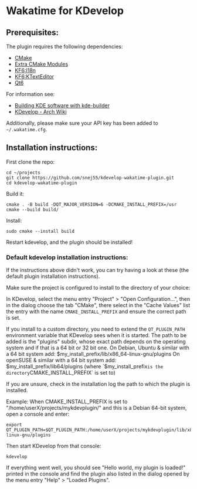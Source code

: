 # Wakatime for KDevelop

## Prerequisites:

The plugin requires the following dependencies:

* [CMake](https://cmake.org/)
* [Extra CMake Modules](https://invent.kde.org/frameworks/extra-cmake-modules)
* [KF6:I18n](https://github.com/KDE/ki18n)
* [KF6:KTextEditor](https://github.com/KDE/ktexteditor)
* [Qt6](https://doc.qt.io/qt-6/)

For information see: 
 * [Building KDE software with kde-builder](https://develop.kde.org/docs/getting-started/building/kde-builder-compile/)
 * [KDevelop - Arch Wiki](https://wiki.archlinux.org/title/KDevelop)
 
Additionally, please make sure your API key has been added to `~/.wakatime.cfg`.

## Installation instructions:

First clone the repo:

```
cd ~/projects
git clone https://github.com/snej55/kdevelop-wakatime-plugin.git
cd kdevelop-wakatime-plugin
```

Build it:
```
cmake . -B build -DQT_MAJOR_VERSION=6 -DCMAKE_INSTALL_PREFIX=/usr
cmake --build build/
```

Install:
```
sudo cmake --install build
```

Restart kdevelop, and the plugin should be installed!

### Default kdevelop installation instructions:

If the instructions above didn't work, you can try having a look at these (the default plugin installation instructions).

Make sure the project is configured to install to the directory of your choice:

In KDevelop, select the menu entry "Project" > "Open Configuration...",
then in the dialog choose the tab "CMake",
there select in the "Cache Values" list the entry with the name `CMAKE_INSTALL_PREFIX`
and ensure the correct path is set.

If you install to a custom directory, you need to extend the `QT_PLUGIN_PATH`
environment variable that KDevelop sees when it is started. The path to be added
is the "plugins" subdir, whose exact path depends on the operating system and
if that is a 64 bit or 32 bit one.
On Debian, Ubuntu & similar with a 64 bit system add:
    $my_install_prefix/lib/x86_64-linux-gnu/plugins
On openSUSE & similar with a 64 bit system add:
    $my_install_prefix/lib64/plugins
(where `$my_install_prefix` is the directory `CMAKE_INSTALL_PREFIX` is set to)

If you are unsure, check in the installation log the path to which the plugin is installed.


Example:
When CMAKE_INSTALL_PREFIX is set to "/home/userX/projects/mykdevplugin/" and
this is a Debian 64-bit system, open a console and enter:

    export QT_PLUGIN_PATH=$QT_PLUGIN_PATH:/home/userX/projects/mykdevplugin/lib/x86_64-linux-gnu/plugins 

Then start KDevelop from that console:

    kdevelop

If everything went well, you should see "Hello world, my plugin is loaded!" printed in the console and find the plugin also listed in the dialog opened by the menu entry "Help" > "Loaded Plugins".
